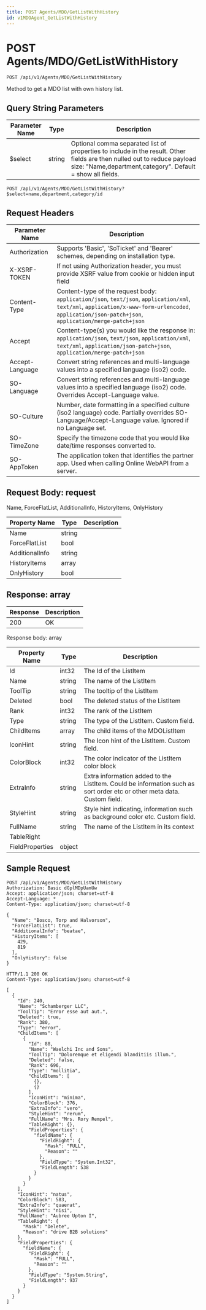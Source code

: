 ```yaml
---
title: POST Agents/MDO/GetListWithHistory
id: v1MDOAgent_GetListWithHistory
---
```


# POST Agents/MDO/GetListWithHistory

```http
POST /api/v1/Agents/MDO/GetListWithHistory
```

Method to get a MDO list with own history list.







## Query String Parameters

| Parameter Name | Type |  Description |
|----------------|------|--------------|
| $select | string |  Optional comma separated list of properties to include in the result. Other fields are then nulled out to reduce payload size: "Name,department,category". Default = show all fields. |

```http
POST /api/v1/Agents/MDO/GetListWithHistory?$select=name,department,category/id
```


## Request Headers

| Parameter Name | Description |
|----------------|-------------|
| Authorization  | Supports 'Basic', 'SoTicket' and 'Bearer' schemes, depending on installation type. |
| X-XSRF-TOKEN   | If not using Authorization header, you must provide XSRF value from cookie or hidden input field |
| Content-Type | Content-type of the request body: `application/json`, `text/json`, `application/xml`, `text/xml`, `application/x-www-form-urlencoded`, `application/json-patch+json`, `application/merge-patch+json` |
| Accept         | Content-type(s) you would like the response in: `application/json`, `text/json`, `application/xml`, `text/xml`, `application/json-patch+json`, `application/merge-patch+json` |
| Accept-Language | Convert string references and multi-language values into a specified language (iso2) code. |
| SO-Language | Convert string references and multi-language values into a specified language (iso2) code. Overrides Accept-Language value. |
| SO-Culture | Number, date formatting in a specified culture (iso2 language) code. Partially overrides SO-Language/Accept-Language value. Ignored if no Language set. |
| SO-TimeZone | Specify the timezone code that you would like date/time responses converted to. |
| SO-AppToken | The application token that identifies the partner app. Used when calling Online WebAPI from a server. |

## Request Body: request  

Name, ForceFlatList, AdditionalInfo, HistoryItems, OnlyHistory 

| Property Name | Type |  Description |
|----------------|------|--------------|
| Name | string |  |
| ForceFlatList | bool |  |
| AdditionalInfo | string |  |
| HistoryItems | array |  |
| OnlyHistory | bool |  |


## Response: array



| Response | Description |
|----------------|-------------|
| 200 | OK |

Response body: array

| Property Name | Type |  Description |
|----------------|------|--------------|
| Id | int32 | The Id of the ListItem |
| Name | string | The name of the ListItem |
| ToolTip | string | The tooltip of the ListItem |
| Deleted | bool | The deleted status of the ListItem |
| Rank | int32 | The rank of the ListItem |
| Type | string | The type of the ListItem. Custom field. |
| ChildItems | array | The child items of the MDOListItem |
| IconHint | string | The Icon hint of the ListItem. Custom field. |
| ColorBlock | int32 | The color indicator of the ListItem color block |
| ExtraInfo | string | Extra information added to the ListItem. Could be information such as sort order etc or other meta data. Custom field. |
| StyleHint | string | Style hint indicating, information such as background color etc. Custom field. |
| FullName | string | The name of the ListItem in its context |
| TableRight |  |  |
| FieldProperties | object |  |

## Sample Request

```http!
POST /api/v1/Agents/MDO/GetListWithHistory
Authorization: Basic dGplMDpUamUw
Accept: application/json; charset=utf-8
Accept-Language: *
Content-Type: application/json; charset=utf-8

{
  "Name": "Bosco, Torp and Halvorson",
  "ForceFlatList": true,
  "AdditionalInfo": "beatae",
  "HistoryItems": [
    429,
    819
  ],
  "OnlyHistory": false
}
```

```http_
HTTP/1.1 200 OK
Content-Type: application/json; charset=utf-8

[
  {
    "Id": 240,
    "Name": "Schamberger LLC",
    "ToolTip": "Error esse aut aut.",
    "Deleted": true,
    "Rank": 380,
    "Type": "error",
    "ChildItems": [
      {
        "Id": 88,
        "Name": "Waelchi Inc and Sons",
        "ToolTip": "Doloremque et eligendi blanditiis illum.",
        "Deleted": false,
        "Rank": 696,
        "Type": "mollitia",
        "ChildItems": [
          {},
          {}
        ],
        "IconHint": "minima",
        "ColorBlock": 376,
        "ExtraInfo": "vero",
        "StyleHint": "rerum",
        "FullName": "Mrs. Rory Rempel",
        "TableRight": {},
        "FieldProperties": {
          "fieldName": {
            "FieldRight": {
              "Mask": "FULL",
              "Reason": ""
            },
            "FieldType": "System.Int32",
            "FieldLength": 538
          }
        }
      }
    ],
    "IconHint": "natus",
    "ColorBlock": 583,
    "ExtraInfo": "quaerat",
    "StyleHint": "nisi",
    "FullName": "Aubree Upton I",
    "TableRight": {
      "Mask": "Delete",
      "Reason": "drive B2B solutions"
    },
    "FieldProperties": {
      "fieldName": {
        "FieldRight": {
          "Mask": "FULL",
          "Reason": ""
        },
        "FieldType": "System.String",
        "FieldLength": 937
      }
    }
  }
]
```
